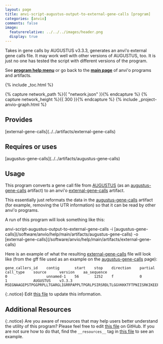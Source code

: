 ```yaml
---
layout: page
title: anvi-script-augustus-output-to-external-gene-calls [program]
categories: [anvio]
comments: false
image:
  featurerelative: ../../../images/header.png
  display: true
---
```


Takes in gene calls by AUGUSTUS v3.3.3, generates an anvi&#x27;o external gene calls file. It may work well with other versions of AUGUSTUS, too. It is just no one has tested the script with different versions of the program.

See **[program help menu](../../../vignette#anvi-script-augustus-output-to-external-gene-calls)** or go back to the **[main page](../../)** of anvi'o programs and artifacts.


{% include _toc.html %}
<div id="svg" class="subnetwork"></div>
{% capture network_path %}{{ "network.json" }}{% endcapture %}
{% capture network_height %}{{ 300 }}{% endcapture %}
{% include _project-anvio-graph.html %}


## Provides

<p style="text-align: left" markdown="1"><span class="artifact-p">[external-gene-calls](../../artifacts/external-gene-calls)</span></p>

## Requires or uses

<p style="text-align: left" markdown="1"><span class="artifact-r">[augustus-gene-calls](../../artifacts/augustus-gene-calls)</span></p>

## Usage


This program converts a gene call file from [AUGUSTUS](http://bioinf.uni-greifswald.de/augustus/) (as an <span class="artifact-n">[augustus-gene-calls](/software/anvio/help/main/artifacts/augustus-gene-calls)</span> artifact) to an anvi'o <span class="artifact-n">[external-gene-calls](/software/anvio/help/main/artifacts/external-gene-calls)</span> artifact. 

This essentially just reformats the data in the <span class="artifact-n">[augustus-gene-calls](/software/anvio/help/main/artifacts/augustus-gene-calls)</span> artifact (for example, removing the UTR information) so that it can be read by other anvi'o programs. 

A run of this program will look something like this:

<div class="codeblock" markdown="1">
anvi&#45;script&#45;augustus&#45;output&#45;to&#45;external&#45;gene&#45;calls &#45;i <span class="artifact&#45;n">[augustus&#45;gene&#45;calls](/software/anvio/help/main/artifacts/augustus&#45;gene&#45;calls)</span>
                                                   &#45;o <span class="artifact&#45;n">[external&#45;gene&#45;calls](/software/anvio/help/main/artifacts/external&#45;gene&#45;calls)</span>
</div>

Here is an example of what the resulting <span class="artifact-n">[external-gene-calls](/software/anvio/help/main/artifacts/external-gene-calls)</span> file will look like (from the gff file used as an example on the <span class="artifact-n">[augustus-gene-calls](/software/anvio/help/main/artifacts/augustus-gene-calls)</span> page):  

    gene_callers_id    contig       start    stop    direction    partial    call_type    source      version    aa_sequence
    0                  unnamed-1    56       1252    f            0          1            AUGUSTUS    v3.3.3     MSEGNAAGEPSTPGGPRPLLTGARGLIGRRPAPPLTPGRLPSIRSRDLTLGGVKKKTFTPNIISRKIKEEPKEEVTVKKEKRERDRDRQREGHGRGRGRPEVIQSHSIFEQGPAEMMKKKGNWDKTVDVSDMGPSHIINIKKEKRETDEETKQILRMLEKDDFLDDPGLRNDTRNMPVQLPLAHSGWLFKEENDEPDVKPWLAGPKEEDMEVDIPAVKVKEEPRDEEEEAKMKAPPKAARKTPGLPKDVSVAELLRELSLTKEEELLFLQLPDTLPGQPPTQDIKPIKTEVQGEDGQVVLIKQEKDREAKLAENACTLADLTEGQVGKLLIRKSGRVQLLLGKVTLDVTMGTACSFLQELVSVGLGDSRTGEMTVLGHVKHKLVCSPDFESLLDHKHR



{:.notice}
Edit [this file](https://github.com/merenlab/anvio/tree/master/anvio/docs/programs/anvi-script-augustus-output-to-external-gene-calls.md) to update this information.


## Additional Resources



{:.notice}
Are you aware of resources that may help users better understand the utility of this program? Please feel free to edit [this file](https://github.com/merenlab/anvio/tree/master/bin/anvi-script-augustus-output-to-external-gene-calls) on GitHub. If you are not sure how to do that, find the `__resources__` tag in [this file](https://github.com/merenlab/anvio/blob/master/bin/anvi-interactive) to see an example.

